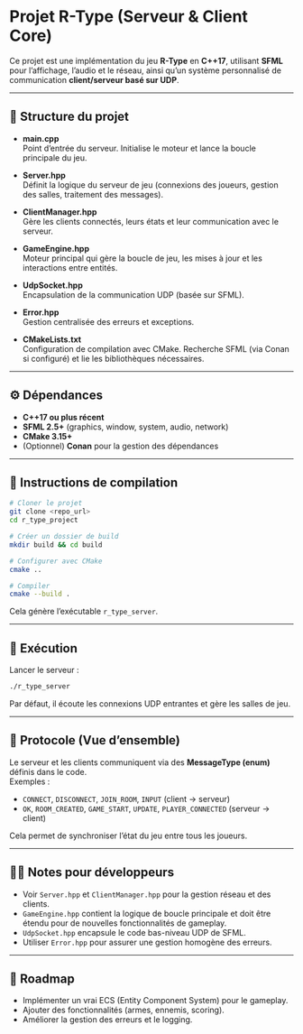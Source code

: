 # Projet R-Type (Serveur & Client Core)

Ce projet est une implémentation du jeu **R-Type** en **C++17**, utilisant **SFML** pour l’affichage, l’audio et le réseau, ainsi qu’un système personnalisé de communication **client/serveur basé sur UDP**.

---

## 📂 Structure du projet

- **main.cpp**  
  Point d’entrée du serveur. Initialise le moteur et lance la boucle principale du jeu.

- **Server.hpp**  
  Définit la logique du serveur de jeu (connexions des joueurs, gestion des salles, traitement des messages).

- **ClientManager.hpp**  
  Gère les clients connectés, leurs états et leur communication avec le serveur.

- **GameEngine.hpp**  
  Moteur principal qui gère la boucle de jeu, les mises à jour et les interactions entre entités.

- **UdpSocket.hpp**  
  Encapsulation de la communication UDP (basée sur SFML).

- **Error.hpp**  
  Gestion centralisée des erreurs et exceptions.

- **CMakeLists.txt**  
  Configuration de compilation avec CMake. Recherche SFML (via Conan si configuré) et lie les bibliothèques nécessaires.

---

## ⚙️ Dépendances

- **C++17 ou plus récent**
- **SFML 2.5+** (graphics, window, system, audio, network)
- **CMake 3.15+**
- (Optionnel) **Conan** pour la gestion des dépendances

---

## 🔨 Instructions de compilation

```bash
# Cloner le projet
git clone <repo_url>
cd r_type_project

# Créer un dossier de build
mkdir build && cd build

# Configurer avec CMake
cmake ..

# Compiler
cmake --build .
```

Cela génère l’exécutable `r_type_server`.

---

## 🚀 Exécution

Lancer le serveur :

```bash
./r_type_server
```

Par défaut, il écoute les connexions UDP entrantes et gère les salles de jeu.

---

## 🧩 Protocole (Vue d’ensemble)

Le serveur et les clients communiquent via des **MessageType (enum)** définis dans le code.  
Exemples :

- `CONNECT`, `DISCONNECT`, `JOIN_ROOM`, `INPUT` (client → serveur)  
- `OK`, `ROOM_CREATED`, `GAME_START`, `UPDATE`, `PLAYER_CONNECTED` (serveur → client)

Cela permet de synchroniser l’état du jeu entre tous les joueurs.

---

## 👩‍💻 Notes pour développeurs

- Voir `Server.hpp` et `ClientManager.hpp` pour la gestion réseau et des clients.  
- `GameEngine.hpp` contient la logique de boucle principale et doit être étendu pour de nouvelles fonctionnalités de gameplay.  
- `UdpSocket.hpp` encapsule le code bas-niveau UDP de SFML.  
- Utiliser `Error.hpp` pour assurer une gestion homogène des erreurs.  

---

## 📌 Roadmap

- Implémenter un vrai ECS (Entity Component System) pour le gameplay.  
- Ajouter des fonctionnalités (armes, ennemis, scoring).  
- Améliorer la gestion des erreurs et le logging.  
